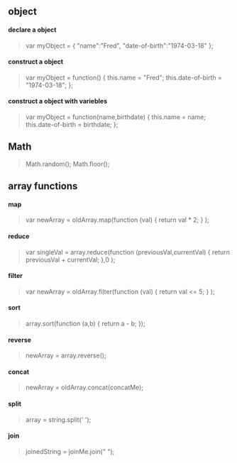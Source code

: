 ## object
#### declare a object
> var myObject = {
>	"name":"Fred",
>	"date-of-birth":"1974-03-18"
> };

#### construct a object
> var myObject = function() {
>	this.name = "Fred";
>	this.date-of-birth = "1974-03-18";
> };

#### construct a object with variebles
> var myObject = function(name,birthdate) {
>	this.name = name;
>	this.date-of-birth = birthdate;
> };

## Math
> Math.random();
> Math.floor();

## array functions
#### map
> var newArray = oldArray.map(function (val) {
>   return val * 2;
> }
> );
#### reduce
> var singleVal = array.reduce(function (previousVal,currentVal) {
>   return previousVal + currentVal;
> },0
> );
#### filter
> var newArray = oldArray.filter(function (val) {
>  return val <= 5;
> }
> );
#### sort
> array.sort(function (a,b) {
>  return a - b;
> });
#### reverse
> newArray = array.reverse();
#### concat
> newArray = oldArray.concat(concatMe);
#### split
> array = string.split(' ');
#### join
> joinedString = joinMe.join(" ");